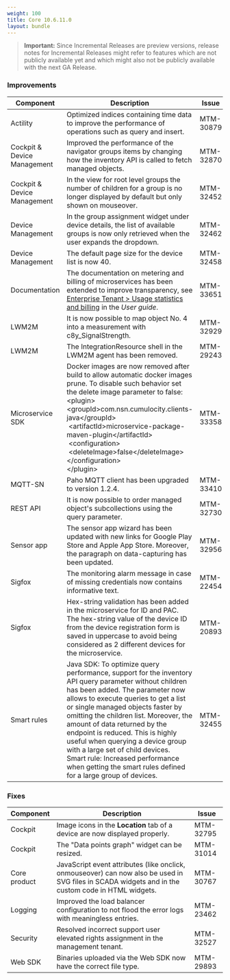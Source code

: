 ```yaml
---
weight: 100
title: Core 10.6.11.0
layout: bundle
---
```


>**Important:** Since Incremental Releases are preview versions, release notes for Incremental Releases might refer to features which are not publicly available yet and which might also not be publicly available with the next GA Release.

### Improvements

<div><table ><colgroup>
<col style="width: 15%;"><col style="width: 70%;"><col style="width: 15%;"></colgroup>
<thead><tr>
<th>
Component</th>
<th>
Description</th>
<th>
Issue</th>
</tr>
</thead><tbody>

<tr>
<td>
Actility</td>
<td > Optimized indices containing time data to improve the performance of operations such as query and insert. </td>
<td>
MTM-30879</td>
</tr>

<tr>
<td>
Cockpit & Device Management</td>
<td > Improved the performance of the navigator groups items by changing how the inventory API is called to fetch managed objects. </td>
<td>
MTM-32870</td>
</tr>

<tr>
<td>
Cockpit & Device Management</td>
<td > In the view for root level groups the number of children for a group is no longer displayed by default but only shown on mouseover. </td>
<td>
MTM-32452</td>
</tr>

<tr>
<td>
Device Management</td>
<td > In the group assignment widget under device details, the list of available groups is now only retrieved when the user expands the dropdown. </td>
<td>
MTM-32462</td>
</tr>

<tr>
<td>
Device Management</td>
<td > The default page size for the device list is now 40. </td>
<td>
MTM-32458</td>
</tr>

<tr>
<td>
Documentation</td>
<td > The documentation on metering and billing of microservices has been extended to improve transparency, see <a href="https://cumulocity.com/guides/users-guide/enterprise-edition/#usage-and-billing" class="no-ajaxy">Enterprise Tenant > Usage statistics and billing</a> in the <em>User guide</em>.</td>
<td>
MTM-33651</td>
</tr>

<tr>
<td>
LWM2M</td>
<td > It is now possible to map object No. 4 into a measurement with c8y_SignalStrength. </td>
<td>
MTM-32929</td>
</tr>

<tr>
<td>
LWM2M</td>
<td > The IntegrationResource shell in the LWM2M agent has been removed. </td>
<td>
MTM-29243</td>
</tr>


<tr>
<td>
Microservice SDK</td>
<td >  Docker images are now removed after build to allow automatic docker images prune. To disable such behavior set the delete image parameter to false:
<br>&lt;plugin&gt;
<br>                &lt;groupId&gt;com.nsn.cumulocity.clients-java&lt;/groupId&gt;
<br>&nbsp;&lt;artifactId&gt;microservice-package-maven-plugin&lt;/artifactId&gt;
<br>&nbsp;&lt;configuration&gt;
<br>&nbsp;&lt;deleteImage&gt;false&lt;/deleteImage&gt;
 <br>               &lt;/configuration&gt;
 <br>           &lt;/plugin&gt; </td>
<td>
MTM-33358</td>
</tr>


<tr>
<td>
MQTT-SN</td>
<td > Paho MQTT client has been upgraded to version 1.2.4. </td>
<td>
MTM-33410</td>
</tr>

<tr>
<td>
REST API</td>
<td > It is now possible to order managed object's subcollections using the query parameter. </td>
<td>
MTM-32730</td>
</tr>

<tr>
<td>
Sensor app</td>
<td > The sensor app wizard has been updated with new links for Google Play Store and Apple App Store. Moreover, the paragraph on data-capturing has been updated. </td>
<td>
MTM-32956</td>
</tr>

<tr>
<td>
Sigfox</td>
<td > The monitoring alarm message in case of missing credentials now contains informative text. </td>
<td>
MTM-22454</td>
</tr>

<tr>
<td>
Sigfox</td>
<td > Hex-string validation has been added in the microservice for ID and PAC.<br>
The hex-string value of the device ID from the device registration form is saved in uppercase to avoid being considered as 2 different devices for the microservice. </td>
<td>
MTM-20893</td>
</tr>

<tr>
<td>
Smart rules</td>
<td > Java SDK: To optimize query performance, support for the inventory API query parameter without children has been added. The parameter now allows to execute queries to get a list or single managed objects faster by omitting the children list. Moreover, the amount of data returned by the endpoint is reduced. This is highly useful when querying a device group with a large set of child devices.<br>
Smart rule: Increased performance when getting the smart rules defined for a large group of devices. </td>
<td>
MTM-32455</td>
</tr>

</tbody></table></div>


<h3>
Fixes</h3>
<div><table ><colgroup>
<col style="width: 15%;"><col style="width: 70%;"><col style="width: 15%;"></colgroup>
<thead><tr>
<th>
Component</th>
<th>
Description</th>
<th>
Issue</th>
</tr>
</thead><tbody>

<tr>
<td>
Cockpit</td>
<td > Image icons in the <b>Location</b> tab of a device are now displayed properly.</td>
<td>
MTM-32795</td>
</tr>

<tr>
<td>
Cockpit</td>
<td > The "Data points graph" widget can be resized.</td>
<td>
MTM-31014</td>
</tr>

<tr>
<td>
Core product</td>
<td > JavaScript event attributes (like onclick, onmouseover) can now also be used in SVG files in SCADA widgets and in the custom code in HTML widgets.</td>
<td>
MTM-30767</td>
</tr>

<tr>
<td>
Logging</td>
<td > Improved the load balancer configuration to not flood the error logs with meaningless entries.</td>
<td>
MTM-23462</td>
</tr>

<tr>
<td>
Security</td>
<td > Resolved incorrect support user elevated rights assignment in the management tenant.</td>
<td>
MTM-32527</td>
</tr>

<tr>
<td>
Web SDK</td>
<td > Binaries uploaded via the Web SDK now have the correct file type.</td>
<td>
MTM-29893</td>
</tr>

</tbody></table></div>

